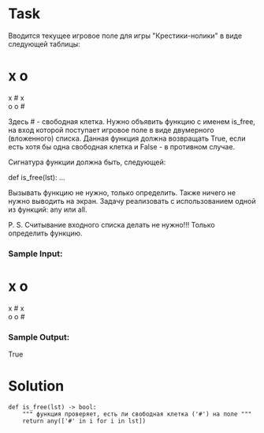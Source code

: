 # Task

Вводится текущее игровое поле для игры "Крестики-нолики" в виде следующей таблицы:

# x o  
x # x  
o o #  

Здесь # - свободная клетка. Нужно объявить функцию с именем is_free, на вход которой поступает игровое поле в виде двумерного (вложенного) списка. Данная функция должна возвращать True, если есть хотя бы одна свободная клетка и False - в противном случае.

Сигнатура функции должна быть, следующей:  

def is_free(lst): ...  

Вызывать функцию не нужно, только определить. Также ничего не нужно выводить на экран. Задачу реализовать с использованием одной из функций: any или all.

P. S. Считывание входного списка делать не нужно!!! Только определить функцию.

### Sample Input:

# x o  
x # x  
o o #  

### Sample Output:

True

# Solution
```
def is_free(lst) -> bool:
    """ функция проверяет, есть ли свободная клетка ('#') на поле """
    return any(['#' in i for i in lst])
```